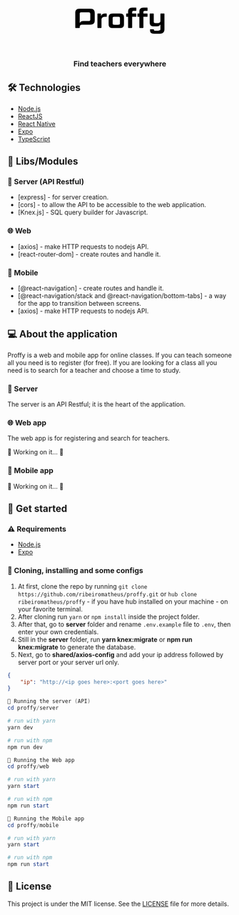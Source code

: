 <div align="center">
    <svg width="200" height="127" viewBox="0 0 434 127" fill="none" xmlns="http://www.w3.org/2000/svg">

<path d="M72.7588 5.37207H20.8034C6.9776 5.37207 0 12.0833 0 25.3766V96.5222C0 98.2647 0.935927 99.3376 2.95235 99.3376H18.6577C20.5371 99.3376 21.747 98.2647 21.747 96.5222V93.821C21.747 87.2314 24.5243 83.6399 31.4258 82.9475H72.7588C87.9239 82.9475 94.7721 76.3731 94.7721 62.0071V26.3125C94.7721 11.9464 87.9239 5.37207 72.7588 5.37207ZM73.0479 55.9654C73.0479 63.7572 71.2826 65.3627 62.0147 65.3627H40.0014C30.741 65.3627 24.8287 68.452 21.7394 74.4937V30.6117C21.7394 24.57 23.2155 22.9568 30.5964 22.9568H62.0147C71.2826 22.9568 73.0479 24.57 73.0479 32.3542V55.9654Z" fill="black"/>
<path d="M144.574 44.7038C132.628 44.7038 127.522 50.7455 127.522 60.9494V96.7885C127.522 98.4017 126.715 99.3376 124.836 99.3376H110.607C108.727 99.3376 107.791 98.4017 107.791 96.7885V31.2813C107.791 29.6681 108.727 28.7246 110.607 28.7246H122.553C124.303 28.7246 125.239 29.6681 125.239 31.2813V41.8504C127.522 33.1303 134.104 28.6942 145.784 28.6942H150.616C152.358 28.6942 153.294 29.6377 153.294 31.2508V42.1548C153.294 43.8973 152.358 44.7038 150.616 44.7038H144.574Z" fill="black"/>
<path d="M237.193 80.1397C237.193 93.4329 231.288 99.3376 217.196 99.3376H182.293C168.33 99.3376 162.288 93.4329 162.288 80.1397V47.9377C162.288 34.6521 168.33 28.7398 182.293 28.7398H217.196C231.288 28.7398 237.193 34.6521 237.193 47.9377V80.1397ZM217.462 53.0283C217.462 46.043 216.123 44.7038 207.799 44.7038H191.819C183.366 44.7038 182.019 46.043 182.019 53.0283V75.0416C182.019 82.0192 183.366 83.366 191.819 83.366H207.799C216.123 83.366 217.462 82.0192 217.462 75.0416V53.0283Z" fill="black"/>
<path d="M257.06 44.7038H250.341C248.591 44.7038 247.655 43.8973 247.655 42.1548V31.2813C247.655 29.6681 248.591 28.7246 250.341 28.7246H257.053V20.0045C257.06 6.71128 264.038 0 277.864 0H294.376C296.255 0 297.062 0.943536 297.062 2.54907V13.4226C297.062 15.1727 296.255 15.9716 294.376 15.9716H285.655C278.267 15.9716 276.791 17.5848 276.791 23.6264V28.7246H294.376C296.255 28.7246 297.062 29.6681 297.062 31.2813V42.1548C297.062 43.8973 296.255 44.7038 294.376 44.7038H276.791V96.7885C276.791 98.4017 275.855 99.3376 273.975 99.3376H259.746C257.867 99.3376 257.06 98.4017 257.06 96.7885V44.7038Z" fill="black"/>
<path d="M311.831 44.7038H305.127C303.385 44.7038 302.449 43.8973 302.449 42.1548V31.2813C302.449 29.6681 303.385 28.7246 305.127 28.7246H311.846V20.0045C311.831 6.71128 318.824 0 332.634 0H349.146C351.026 0 351.832 0.943536 351.832 2.54907V13.4226C351.832 15.1727 351.026 15.9716 349.146 15.9716H340.419C333.038 15.9716 331.562 17.5848 331.562 23.6264V28.7246H349.146C351.026 28.7246 351.832 29.6681 351.832 31.2813V42.1548C351.832 43.8973 351.026 44.7038 349.146 44.7038H331.562V96.7885C331.562 98.4017 330.618 99.3376 328.739 99.3376H314.509C312.63 99.3376 311.831 98.4017 311.831 96.7885V44.7038Z" fill="black"/>
<path d="M411.831 126.723H382.566C369.417 126.723 363.779 121.625 363.779 109.001V107.662C363.74 107.302 363.782 106.937 363.904 106.596C364.025 106.254 364.221 105.944 364.479 105.689C364.736 105.434 365.047 105.24 365.39 105.122C365.733 105.004 366.097 104.964 366.457 105.006H380.154C382.033 105.006 382.969 105.95 382.969 107.692V108.362C382.969 111.048 384.453 112.121 387.405 112.121H404.32C412.371 112.121 414.387 110.112 414.387 103.264V82.0876C411.298 88.1293 405.393 91.2186 396.125 91.2186H382.429C368.466 91.2186 362.287 85.3139 362.287 72.0207V31.2813C362.269 30.9295 362.327 30.5779 362.458 30.2507C362.588 29.9234 362.788 29.6283 363.043 29.3854C363.298 29.1426 363.602 28.9578 363.936 28.8437C364.269 28.7296 364.623 28.689 364.973 28.7246H379.34C381.082 28.7246 382.026 29.6681 382.026 31.2813V66.9606C382.026 73.9382 383.502 75.285 391.826 75.285H402.03C410.887 75.285 414.38 71.6555 414.38 64.2746V31.2813C414.38 29.6681 415.316 28.7246 417.066 28.7246H431.439C431.783 28.6914 432.13 28.7348 432.455 28.8517C432.78 28.9685 433.075 29.1559 433.318 29.4004C433.562 29.6449 433.749 29.9404 433.864 30.2656C433.98 30.5908 434.023 30.9377 433.989 31.2813V105.379C433.981 119.464 426.463 126.723 411.831 126.723Z" fill="black"/>
</svg>
</div>

<div align="center">
<h3>Find teachers everywhere</h3>
</div>

## 🛠️ Technologies
- [Node.js](https://nodejs.org/)
- [ReactJS](https://reactjs.org/)
- [React Native](https://reactnative.dev/)
- [Expo](https://expo.io/learn)
- [TypeScript](https://www.typescriptlang.org/)

## 📂 Libs/Modules
### 🚪 Server (API Restful)
- [express] - for server creation.
- [cors] - to allow the API to be accessible to the web application.
- [Knex.js] - SQL query builder for Javascript.

### 🌐 Web
- [axios] - make HTTP requests to nodejs API.
- [react-router-dom] - create routes and handle it.

### 📱 Mobile
- [@react-navigation] - create routes and handle it.
- [@react-navigation/stack and @react-navigation/bottom-tabs] - a way for the app to transition between screens.
- [axios] - make HTTP requests to nodejs API.

## 💻 About the application
Proffy is a web and mobile app for online classes. If you can teach someone all you need is to register (for free). If you are looking for a class all you need is to search for a teacher and choose a time to study.

### 🚪 Server
The server is an API Restful; it is the heart of the application.

### 🌐 Web app
The web app is for registering and search for teachers.

<!-- #### 🏠 Home Page
Here is the Home Page; click the button to register your waste collection point.

[image]

#### 📋 Registration Page
Here is the Registration Page; fill in the fields to get your waste collection point registered and ready to be found. -->
🚧 Working on it... 🚧

### 📱 Mobile app
🚧 Working on it... 🚧
<!-- The mobile app is where you can find the waste collection point. You can contact the owner's waste collection point via email and whatsapp for more details.

#### 🏠 Home
Here is the Home Screen; fill in the fields with your state and city to check out the available waste collection point near you.



#### 📭 Points
Here is the Points Screen; select the kind of residue you would like so you can see the available waste collection point near you.



#### 📃 Detail
Here is the Detail Screen; here you can see more about the waste collection point and send a whatsapp message or email it. -->

## 🚀 Get started
### ⚠️ Requirements
- [Node.js](https://nodejs.org/)
- [Expo](https://expo.io/learn)

### 🧭 Cloning, installing and some configs
1. At first, clone the repo by running `git clone https://github.com/ribeiromatheus/proffy.git` or `hub clone ribeiromatheus/proffy` - if you have hub installed on your machine - on your favorite terminal.
2. After cloning run `yarn` or `npm install` inside the project folder.
3. After that, go to **server** folder and rename `.env.example` file to `.env`, then enter your own credentials.
4. Still in the **server** folder, run **yarn knex:migrate** or **npm run knex:migrate** to generate the database.
5. Next, go to **shared/axios-config** and add your ip address followed by server port or your server url only.

```json
{
    "ip": "http://<ip goes here>:<port goes here>"
}
```

```powershell
🎲 Running the server (API)
cd proffy/server

# run with yarn
yarn dev

# run with npm
npm run dev

🎲 Running the Web app
cd proffy/web

# run with yarn
yarn start

# run with npm
npm run start

🎲 Running the Mobile app
cd proffy/mobile

# run with yarn
yarn start

# run with npm
npm run start
```

## 📝 License
This project is under the MIT license. See the [LICENSE](https://github.com/ribeiromatheus/proffy/blob/master/LICENSE) file for more details.